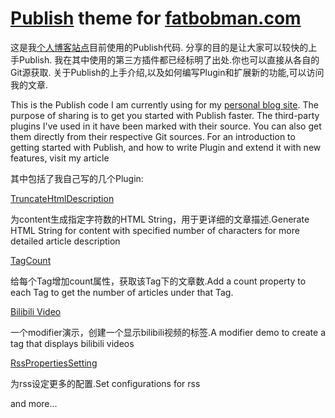 # [Publish](https://github.com/johnsundell/publish) theme for [fatbobman.com](https://fatbobman.com) #

这是我[个人博客站点](https://www.fatbobman.com)目前使用的Publish代码.
分享的目的是让大家可以较快的上手Publish.
我在其中使用的第三方插件都已经标明了出处.你也可以直接从各自的Git源获取.
关于Publish的上手介绍,以及如何编写Plugin和扩展新的功能,可以访问我的文章.

This is the Publish code I am currently using for my [personal blog site](https://www.fatbobman.com).
The purpose of sharing is to get you started with Publish faster.
The third-party plugins I've used in it have been marked with their source. You can also get them directly from their respective Git sources.
For an introduction to getting started with Publish, and how to write Plugin and extend it with new features, visit my article

其中包括了我自己写的几个Plugin:

[TruncateHtmlDescription](https://github.com/fatbobman/PublishThemeForFatbobmanBlog/blob/main/Sources/FatbobmanBlog/Plugins/TruncateHtml.swift)

为content生成指定字符数的HTML String，用于更详细的文章描述.Generate HTML String for content with specified number of characters for more detailed article description

[TagCount](https://github.com/fatbobman/PublishThemeForFatbobmanBlog/blob/main/Sources/FatbobmanBlog/Plugins/TagCount.swift)

给每个Tag增加count属性，获取该Tag下的文章数.Add a count property to each Tag to get the number of articles under that Tag.

[Bilibili Video](https://github.com/fatbobman/PublishThemeForFatbobmanBlog/blob/main/Sources/FatbobmanBlog/Plugins/Bilibili.swift)

一个modifier演示，创建一个显示bilibili视频的标签.A modifier demo to create a tag that displays bilibili videos

[RssPropertiesSetting](https://github.com/fatbobman/PublishThemeForFatbobmanBlog/blob/main/Sources/FatbobmanBlog/Plugins/RssPropertiesSetting.swift)

为rss设定更多的配置.Set configurations for rss

and more...
